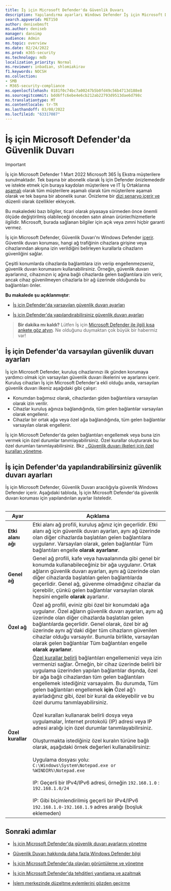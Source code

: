 ```yaml
---
title: İş için Microsoft Defender'da Güvenlik Duvarı
description: Yapılandırma ayarları Windows Defender İş için Microsoft Defender Güvenlik Duvarı hakkında bilgi
search.appverid: MET150
author: denisebmsft
ms.author: deniseb
manager: dansimp
audience: Admin
ms.topic: overview
ms.date: 02/24/2022
ms.prod: m365-security
ms.technology: mdb
localization_priority: Normal
ms.reviewer: inbadian, shlomiakirav
f1.keywords: NOCSH
ms.collection:
- SMB
- M365-security-compliance
ms.openlocfilehash: 0181f0c74bc7a00247b5b0fd49c56b4713d188e8
ms.sourcegitcommit: bdd6ffc6ebe4e6cb212ab22793d9513dae6d798c
ms.translationtype: MT
ms.contentlocale: tr-TR
ms.lasthandoff: 03/08/2022
ms.locfileid: "63317087"
---
```

# <a name="firewall-in-microsoft-defender-for-business"></a>İş için Microsoft Defender'da Güvenlik Duvarı

> [!IMPORTANT]
> İş için Microsoft Defender 1 Mart 2022 Microsoft 365 İş Ekstra müşterilere sunulmaktadır. Tek başına bir abonelik olarak İş için Defender önizlemededir ve istekte etmek için buraya kaydolan müşterilere ve IT İş Ortaklarına [aşamalı](https://aka.ms/mdb-preview) olarak tüm müşterilere aşamalı olarak tüm müşterilere aşamalı olarak ve tek başına bir abonelik sunar. Önizleme bir [dizi senaryo içerir ve](mdb-tutorials.md#try-these-preview-scenarios) düzenli olarak özellikler ekleycek.
> 
> Bu makaledeki bazı bilgiler, ticari olarak piyasaya sürmeden önce önemli ölçüde değiştirilmiş olabileceği önceden satın alınan ürünler/hizmetlerle ilgilidir. Microsoft, burada sağlanan bilgiler için açık veya zımni hiçbir garanti vermez. 

İş için Microsoft Defender, Güvenlik Duvarı'nı Windows Defender [içerir](/windows/security/threat-protection/windows-firewall/windows-firewall-with-advanced-security). Güvenlik duvarı koruması, hangi ağ trafiğinin cihazlara girişine veya cihazlarından akışına izin verildiğini belirleyen kurallarla cihazların güvenliğini sağlar. 

Çeşitli konumlarda cihazlarda bağlantılara izin veriip engellenmezseniz, güvenlik duvarı korumasını kullanabilirsiniz. Örneğin, güvenlik duvarı ayarlarınız, cihazınızın iç ağına bağlı cihazlarda gelen bağlantılara izin verir, ancak cihaz güvenilmeyen cihazlarla bir ağ üzerinde olduğunda bu bağlantıları önler.

**Bu makalede şu açıklanmıştır**:

- [İş için Defender'da varsayılan güvenlik duvarı ayarları](#default-firewall-settings-in-defender-for-business)

- [İş için Defender'da yapılandırabilirsiniz güvenlik duvarı ayarları](#firewall-settings-you-can-configure-in-defender-for-business)

>
> **Bir dakika mı kaldı?**
> Lütfen İş için <a href="https://microsoft.qualtrics.com/jfe/form/SV_0JPjTPHGEWTQr4y" target="_blank">Microsoft Defender ile ilgili kısa ankete göz atyın</a>. Ne olduğunu duymaktan çok büyük bir habermiz var!
>

## <a name="default-firewall-settings-in-defender-for-business"></a>İş için Defender'da varsayılan güvenlik duvarı ayarları

İş için Microsoft Defender, kuruluş cihazlarınızı ilk günden korumaya yardımcı olmak için varsayılan güvenlik duvarı ilkelerini ve ayarlarını içerir. Kuruluş cihazları İş için Microsoft Defender'a ekli olduğu anda, varsayılan güvenlik duvarı ilkeniz aşağıdaki gibi çalışır:

- Konumdan bağımsız olarak, cihazlardan giden bağlantılara varsayılan olarak izin verilir.
- Cihazlar kuruluş ağınıza bağlandığında, tüm gelen bağlantılar varsayılan olarak engellenir.
- Cihazlar bir ortak ağa veya özel ağa bağlandığında, tüm gelen bağlantılar varsayılan olarak engellenir.

İş için Microsoft Defender'da gelen bağlantıları engellemek veya buna izin vermek için özel durumlar tanımlayabilirsiniz. Özel kurallar oluşturarak bu özel durumları tanımlayabilirsiniz. Bkz [. Güvenlik duvarı ilkeleri için özel kuralları yönetme](mdb-custom-rules-firewall.md).

## <a name="firewall-settings-you-can-configure-in-defender-for-business"></a>İş için Defender'da yapılandırabilirsiniz güvenlik duvarı ayarları

İş için Microsoft Defender, Güvenlik Duvarı aracılığıyla güvenlik Windows Defender içerir. Aşağıdaki tabloda, İş için Microsoft Defender'da güvenlik duvarı koruması için yapılandırılan ayarlar listeledir. <br/><br/>

| Ayar | Açıklama |
|--|--|
| **Etki alanı ağı** | Etki alanı ağ profili, kuruluş ağınız için geçerlidir. Etki alanı ağ için güvenlik duvarı ayarları, aynı ağ üzerinde olan diğer cihazlarda başlatılan gelen bağlantılara uygulanır. Varsayılan olarak, gelen bağlantılar Tüm bağlantıları engelle **olarak ayarlanır**.  |
| **Genel ağ** | Genel ağ profili, kafe veya havaalanında gibi genel bir konumda kullanabileceğiniz bir ağa uygulanır. Ortak ağların güvenlik duvarı ayarları, aynı ağ üzerinde olan diğer cihazlarda başlatılan gelen bağlantılarda geçerlidir. Genel ağ, güvenme olmadığınız cihazlar da içerebilir, çünkü gelen bağlantılar varsayılan olarak hepsini engelle **olarak** ayarlanır.  |
| **Özel ağ** | Özel ağ profili, eviniz gibi özel bir konumdaki ağa uygulanır. Özel ağların güvenlik duvarı ayarları, aynı ağ üzerinde olan diğer cihazlarda başlatılan gelen bağlantılarda geçerlidir. Genel olarak, özel bir ağ üzerinde aynı ağ'daki diğer tüm cihazların güvenilen cihazlar olduğu varsayılır. Bununla birlikte, varsayılan olarak gelen bağlantılar Tüm bağlantıları engelle **olarak ayarlanır**. |
| **Özel kurallar** | [Özel kurallar belirli](mdb-custom-rules-firewall.md) bağlantıları engellemenizi veya izin vermenizi sağlar. Örneğin, bir cihaz üzerinde belirli bir uygulama üzerinden yapılan bağlantılar dışında, özel bir ağa bağlı cihazlardan tüm gelen bağlantıları engellemek istediğiniz varsayalım. Bu durumda, Tüm gelen bağlantıları engellemek **için** Özel ağ'ı ayarladığınız gibi, özel bir kural da ekleyebilir ve bu özel durumu tanımlayabilirsiniz. <br/><br/>Özel kuralları kullanarak belirli dosya veya uygulamalar, İnternet protokolü (IP) adresi veya IP adresi aralığı için özel durumlar tanımlayabilirsiniz. <br/><br/>Oluşturmakta istediğiniz özel kuralın türüne bağlı olarak, aşağıdaki örnek değerleri kullanabilirsiniz: <br/><br/>Uygulama dosyası yolu: `C:\Windows\System\Notepad.exe or %WINDIR%\Notepad.exe` <br/><br/>IP: Geçerli bir IPv4/IPv6 adresi, örneğin `192.168.1.0` : `192.168.1.0/24` <br/><br/>IP: Gibi biçimlendirilmiş geçerli bir IPv4/IPv6 `192.168.1.0-192.168.1.9` adres aralığı (boşluk eklemeden) |

## <a name="next-steps"></a>Sonraki adımlar

- [İş için Microsoft Defender'da güvenlik duvarı ayarlarını yönetme](mdb-custom-rules-firewall.md)

- [Güvenlik Duvarı hakkında daha fazla Windows Defender bilgi](/windows/security/threat-protection/windows-firewall/windows-firewall-with-advanced-security)

- [İş için Microsoft Defender'da olayları görüntüleme ve yönetme](mdb-view-manage-incidents.md)

- [İş için Microsoft Defender'da tehditleri yanıtlama ve azaltmak](mdb-respond-mitigate-threats.md)

- [İşlem merkezinde düzeltme eylemlerini gözden geçirme](mdb-review-remediation-actions.md)